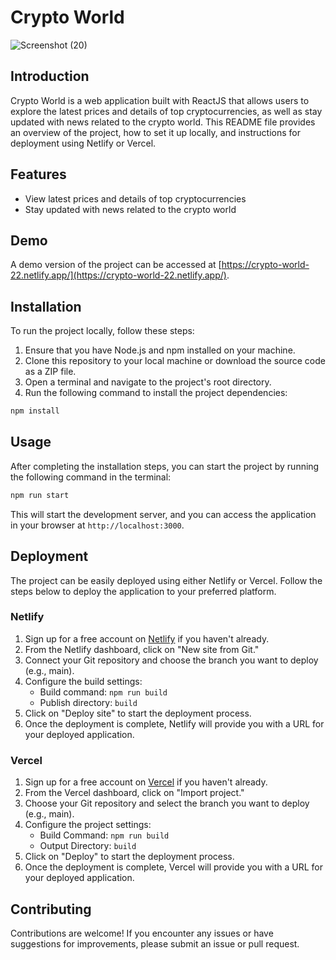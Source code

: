 # Crypto World
![Screenshot (20)](https://github.com/king11223344/Crypto-World/assets/51441410/0d99694c-7a3b-42f9-9339-40ceecfcbaf9)

## Introduction

Crypto World is a web application built with ReactJS that allows users to explore the latest prices and details of top cryptocurrencies, as well as stay updated with news related to the crypto world. This README file provides an overview of the project, how to set it up locally, and instructions for deployment using Netlify or Vercel.

## Features

- View latest prices and details of top cryptocurrencies
- Stay updated with news related to the crypto world

## Demo

A demo version of the project can be accessed at [https://crypto-world-22.netlify.app/](https://crypto-world-22.netlify.app/).

## Installation

To run the project locally, follow these steps:

1. Ensure that you have Node.js and npm installed on your machine.
2. Clone this repository to your local machine or download the source code as a ZIP file.
3. Open a terminal and navigate to the project's root directory.
4. Run the following command to install the project dependencies:

```bash
npm install
```


## Usage

After completing the installation steps, you can start the project by running the following command in the terminal:

``` bash
npm run start
```

This will start the development server, and you can access the application in your browser at `http://localhost:3000`.

## Deployment

The project can be easily deployed using either Netlify or Vercel. Follow the steps below to deploy the application to your preferred platform.

### Netlify

1. Sign up for a free account on [Netlify](https://www.netlify.com/) if you haven't already.
2. From the Netlify dashboard, click on "New site from Git."
3. Connect your Git repository and choose the branch you want to deploy (e.g., main).
4. Configure the build settings:
   - Build command: `npm run build`
   - Publish directory: `build`
5. Click on "Deploy site" to start the deployment process.
6. Once the deployment is complete, Netlify will provide you with a URL for your deployed application.

### Vercel

1. Sign up for a free account on [Vercel](https://vercel.com/) if you haven't already.
2. From the Vercel dashboard, click on "Import project."
3. Choose your Git repository and select the branch you want to deploy (e.g., main).
4. Configure the project settings:
   - Build Command: `npm run build`
   - Output Directory: `build`
5. Click on "Deploy" to start the deployment process.
6. Once the deployment is complete, Vercel will provide you with a URL for your deployed application.

## Contributing

Contributions are welcome! If you encounter any issues or have suggestions for improvements, please submit an issue or pull request.


